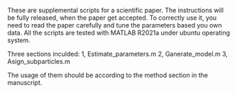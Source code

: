 These are supplemental scripts for a scientific paper. The instructions will be fully released, when the paper get accepted.
To correctly use it, you need to read the paper carefully and tune the parameters based you own data. All the scripts are tested with MATLAB R2021a under ubuntu operating system.

Three sections inculded:
1, Estimate_parameters.m
2, Ganerate_model.m
3, Asign_subparticles.m

The usage of them should be according to the method section in the manuscript.
